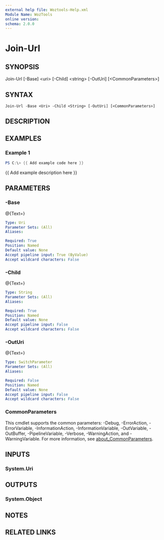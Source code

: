 ```yaml
---
external help file: Woztools-Help.xml
Module Name: WozTools
online version:
schema: 2.0.0
---
```


# Join-Url

## SYNOPSIS
Join-Url \[-Base\] \<uri\> \[-Child\] \<string\> \[-OutUri\] \[\<CommonParameters\>\]

## SYNTAX

```
Join-Url -Base <Uri> -Child <String> [-OutUri] [<CommonParameters>]
```

## DESCRIPTION

## EXAMPLES

### Example 1
```powershell
PS C:\> {{ Add example code here }}
```

{{ Add example description here }}

## PARAMETERS

### -Base
@{Text=}

```yaml
Type: Uri
Parameter Sets: (All)
Aliases:

Required: True
Position: Named
Default value: None
Accept pipeline input: True (ByValue)
Accept wildcard characters: False
```

### -Child
@{Text=}

```yaml
Type: String
Parameter Sets: (All)
Aliases:

Required: True
Position: Named
Default value: None
Accept pipeline input: False
Accept wildcard characters: False
```

### -OutUri
@{Text=}

```yaml
Type: SwitchParameter
Parameter Sets: (All)
Aliases:

Required: False
Position: Named
Default value: None
Accept pipeline input: False
Accept wildcard characters: False
```

### CommonParameters
This cmdlet supports the common parameters: -Debug, -ErrorAction, -ErrorVariable, -InformationAction, -InformationVariable, -OutVariable, -OutBuffer, -PipelineVariable, -Verbose, -WarningAction, and -WarningVariable. For more information, see [about_CommonParameters](http://go.microsoft.com/fwlink/?LinkID=113216).

## INPUTS

### System.Uri
## OUTPUTS

### System.Object
## NOTES

## RELATED LINKS
